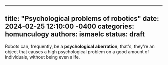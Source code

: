 
---
title: "Psychological problems of robotics"
date: 2024-02-25 12:10:00 -0400
categories: homunculogy
authors: ismaelc
status: draft
---

Robots can, frequently, be a **psychological aberration**, that's, they're an object that causes a high psychological problem on a good amount of individuals, without being even alife.
